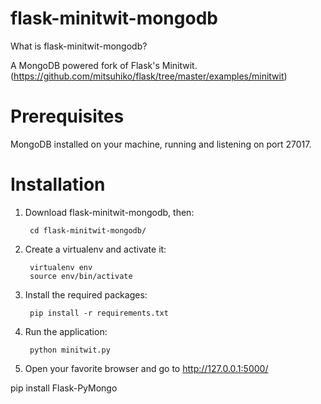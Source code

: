 flask-minitwit-mongodb
====

What is flask-minitwit-mongodb?

A MongoDB powered fork of Flask's Minitwit. (https://github.com/mitsuhiko/flask/tree/master/examples/minitwit)

Prerequisites
====

MongoDB installed on your machine, running and listening on port 27017.

Installation
====

1. Download flask-minitwit-mongodb, then:

        cd flask-minitwit-mongodb/

2. Create a virtualenv and activate it:

        virtualenv env
        source env/bin/activate

3. Install the required packages:

        pip install -r requirements.txt

4. Run the application:

        python minitwit.py

5. Open your favorite browser and go to http://127.0.0.1:5000/




pip install Flask-PyMongo